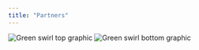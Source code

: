 ```yaml
---
title: "Partners"
---
```


<!-- swirl -->
<column class="ecosystem__green-swirl__top" mode="full">
  <block>
    <img class="get-scrt__align-img" src="/img/icons/swirl-green-top.svg" alt="Green swirl top graphic" loading="lazy"/>
  </block>
</column>

<!-- Tools -->
<column class="spacer-s bg-black-gradient">
  <block>
    <card-grid-partners header="Partners" title="Partners" collection="ecosystemPartners" :isPaginated="false" />
  </block>
</column>

<column class="spacer-s" number="2" number-m="1" number-s="1">
  <block>
    <general-ctas id="get-started-with-secret" />
  </block>
  <block>
    <general-ctas id="contribute-to-secret" />
</block>
</column >

<!-- swirl -->
<column class="ecosystem__green-swirl__bottom" mode="full">
  <block>
    <img class="get-scrt__align-img" src="/img/icons/swirl-green-bottom.svg" alt="Green swirl bottom graphic" loading="lazy"/>
  </block>
</column>
